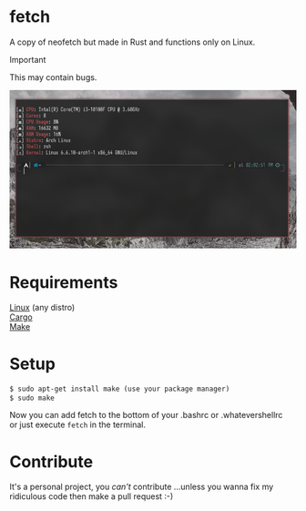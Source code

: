 # fetch
A copy of neofetch but made in Rust and functions only on Linux.

> [!IMPORTANT]
> This may contain bugs.

<img src="https://github.com/ma1de/fetch/blob/main/assets/example.png" alt="fetch">

# Requirements
[Linux](https://en.wikipedia.org/wiki/Linux) (any distro) <br>
[Cargo](https://rustup.rs/) <br>
[Make](https://www.gnu.org/software/make/)

# Setup
```
$ sudo apt-get install make (use your package manager)
$ sudo make
``` 
Now you can add fetch to the bottom of your .bashrc or .whatevershellrc <br> or just execute `fetch` in the terminal.

# Contribute
It's a personal project, you *can't* contribute ...unless you wanna fix my ridiculous code then make a pull request :-) 
